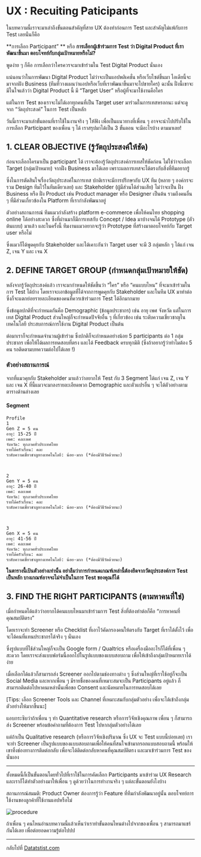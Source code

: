 # UX : Recuiting Paticipants
ในบทความนี้เราจะมาเล่าถึงขั้นตอนสำคัญที่สาย UX ต้องทำก่อนการ Test และสำคัญไม่แพ้กับการ Test เลยนั่นก็คือ 

**การเลือก Participant” **
หรือ 
**การเลือกผู้เข้าร่วมการ Test ว่า Digital Product ที่เราพัฒนาขึ้นมา ตอบโจทย์กับกลุ่มเป้าหมายหรือไม่?**

พูดง่าย ๆ ก็คือ การเลือกว่าใครควรจะมาเข้าร่วมใน Test Digital Product นั่นเอง

แน่นอนว่าในการพัฒนา Digital Product ไม่ว่าจะเป็นแอปพลิเคชั่น หรือเว็บไซต์ขึ้นมา ไอเดียนี้จะมาจากฝัง Business (ทีมที่วางแผนว่าแอปหรือเว็บที่เราพัฒนาขึ้นมาจะไปขายใคร) ฉะนั้น ฝั่งนี้เขาจะมีในใจแล้วว่า Digital Product นี้ มี “Target User” หรือผู้ที่จะมาใช้งานคือใคร 

แต่ในการ Test ของเราจะไม่ได้เอาทุกคนที่เป็น Target user มาร่วมในการเทสหรอกนะ แต่จะดูจาก “วัตถุประสงค์” ในการ Test เป็นหลัก 

วันนี้เราจะมาเล่าขั้นตอนที่เราใช้ในงานจริง ๆ ให้ฟัง เพื่อเป็นแนวทางที่เพื่อน ๆ อาจจะนำไปปรับใช้ในการเลือก Participant ของเพื่อน ๆ ได้ เราสรุปมาได้เป็น 3 ขั้นตอน จะมีอะไรบ้าง ตามมาเลย!


## 1. CLEAR OBJECTIVE (รู้วัตถุประสงค์ให้ชัด)

ก่อนจะเลือกใครมาเป็น participant ได้ เราจะต้องรู้วัตถุประสงค์การเทสให้ชัดก่อน ไม่ใช่ว่าจะเลือก Target (กลุ่มเป้าหมาย) จากฝั่ง Business มาได้เลย เพราะผลการเทสจะได้ตรงกับสิ่งที่ทีมอยากรู้

ซึ่งในการตัดสินใจเรื่องวัตถุประสงค์ในการเทส ปกติเราจะมีการปรึกษากับ UX ทีม (หลาย ๆ องค์กรจะรวม Design ทีมไว้ในทีมเดียวเลย) และ Stakeholder (ผู้มีส่วนได้ส่วนเสีย) ไม่ว่าจะเป็น ฝั่ง Business หรือ ฝั่ง Product เช่น Product manager หรือ Designer เป็นต้น รวมถึงคนอื่น ๆ ที่มีส่วนเกี่ยวข้องใน Platform ที่เรากำลังพัฒนาอยู่

ตัวอย่างสถานการณ์
ทีมแมวกำลังสร้าง platform e-commerce เพื่อให้คนไทย shopping online ได้อย่างสะดวก ซึ่งที่ผ่านมาก็มีการเทสกับ Concept / Idea มาบ้างจนได้ Prototype (ตัวต้นแบบ) มาแล้ว และในครั้งนี้ ทีมงานแมวอยากจะรู้ว่า Prototype ที่สร้างมาตอบโจทย์กับ Target user หรือไม่

ซึ่งแมวก็ได้พูดคุยกับ Stakeholder และได้เคาะกันว่า Target user จะมี 3 กลุ่มหลัก ๆ ได้แก่ เจน Z, เจน Y และ เจน X 

## 2. DEFINE TARGET GROUP (กำหนดกลุ่มเป้าหมายให้ชัด)

หลังจากรู้วัตถุประสงค์แล้ว เราจะมากำหนดให้ชัดขึ้นว่า “ใคร” หรือ “คนแบบไหน” ที่จะมาเข้าร่วมในการ Test ได้บ้าง โดยเราจะเอาข้อมูลที่ได้จากการพูดคุยกับ Stakeholder และในทีม UX มาทำต่อ ซึ่งก็จะแตกย่อยรายละเอียดของคนที่ควรเข้าร่วมการ Test ได้อีกมากมาย

ซึ่งข้อมูลปกติที่จะกำหนดกันคือ Demographic (ข้อมูลประชากร) เช่น อายุ เพศ จังหวัด 
แต่ในการเทส Digital Product ส่วนใหญ่ก็จะกำหนดปัจจัยอื่น ๆ ที่เกี่ยวข้อง เช่น ระดับความเชี่ยวชาญในเทคโนโลยี ประสบการณ์การใช้งาน Digital Product เป็นต้น

ต่อมาเราก็จะกำหนดจำนวนผู้เข้าร่วม ซึ่งปกติก็จะกำหนดอย่างน้อย 5 participants ต่อ 1 กลุ่มประชากร เพื่อให้ได้ผลการทดสอบที่ตรง และได้ Feedback ครบทุกมิติ (ซึ่งถ้าอยากรู้ว่าทำไมต้อง 5 คน รอติดตามบทความต่อไปได้เลย !)


### ตัวอย่างสถานการณ์
จากที่แมวคุยกับ Stakeholder มาแล้วว่าอยากให้ Test กับ 3 Segment ได้แก่ เจน Z, เจน Y และ เจน X ที่นี้แมวจะมาลงรายละเอียดพวก Demographic และตัวแปรอื่น ๆ จะได้ตัวอย่างตามตารางด้านล่างเลย

#### Segment
    Profile
    1
    Gen Z = 5 คน
    อายุ: 15-25 ปี
    เพศ: คละเพศ
    จังหวัด: ทุกภาคทั่วประเทศไทย
    รายได้ครัวเรือน: คละ
    ระดับความเชี่ยวชาญทางเทคโนโลยี: น้อย-มาก (*ต้องมีวิธีวัดด้วยนะ)
    
    
    
    2
    Gen Y = 5 คน
    อายุ: 26-40 ปี
    เพศ: คละเพศ
    จังหวัด: ทุกภาคทั่วประเทศไทย
    รายได้ครัวเรือน: คละ
    ระดับความเชี่ยวชาญทางเทคโนโลยี: น้อย-มาก (*ต้องมีวิธีวัดด้วยนะ)
    
    
    
    3
    Gen X = 5 คน
    อายุ: 41-56 ปี
    เพศ: คละเพศ
    จังหวัด: ทุกภาคทั่วประเทศไทย
    รายได้ครัวเรือน: คละ
    ระดับความเชี่ยวชาญทางเทคโนโลยี: น้อย-มาก (*ต้องมีวิธีวัดด้วยนะ)


**ในตารางนี้เป้นตัวอย่างเท่านั้น อย่าลืมว่าการกำหนดเกณฑ์เหล่านี้ต้องยึดจากวัตถุประสงค์การ Test เป็นหลัก บางเกณฑ์อาจจะไม่จำเป็นในการ Test ของคุณก็ได้**
 
## 3. FIND THE RIGHT PARTICIPANTS (ตามหาคนที่ใช่)
เมื่อกำหนดได้แล้วว่าอยากได้คนแบบไหนมาเข้าร่วมการ Test สิ่งที่ต้องทำต่อก็คือ “การหาคนที่คุณสมบัติตรง” 

โดยเราจะทำ Screener หรือ Checklist ที่เอาไว้คัดกรองคนให้ตรงกับ Target ที่เราได้ตั้งไว้ เพื่อจะได้คนที่แทนประชากรได้จริง ๆ นั่นเอง

ซึ่งรูปแบบที่ใช้ส่วนใหญ่ก็จะเป็น Google form / Qualtrics หรือเครื่องมืออะไรก็ได้ที่เพื่อน ๆ สะดวก โดยเราจะส่งแบบฟอร์มนี้ออกไปในรูปแบบของแบบสอบถาม เพื่อให้เข้าถึงกลุ่มเป้าหมายเราได้ง่าย 

เมื่อเลือกได้แล้วก็สามารถส่ง Screener ออกไปตามช่องทางต่าง ๆ ซึ่งส่วนใหญ่ที่เราใช้อยู่ก็จะเป็น Social Media และหากเพื่อน ๆ มีรายชื่อของคนที่เหมาะสมจะเป็น Participants อยู่แล้ว ก็สามารถติดต่อไปหาคนเหล่านั้นเพื่อขอ Consent และนัดหมายในการทดสอบได้เลย

[Tips: เลือก Screener Tools และ Channel ที่เหมาะสมกับกลุ่มตัวอย่าง เพื่อจะได้เข้าถึงกลุ่มตัวอย่างให้มากขึ้นนะ]

แอบกระซิบว่าถ้าเพื่อน ๆ ทำ Quantitative research หรือการวิจัยเชิงคุณภาพ เพื่อน ๆ ก็สามารถส่ง Screener พร้อมข้อคำถามที่ต้องการ Test ไปหากลุ่มตัวอย่างได้เลย

แต่ถ้าเป็น Qualitative research (หรือการวิจัยเชิงปริมาณ ซึ่ง UX จะ Test แบบนี้บ่อยเลย) เราจะทำ Screener เป็นรูปแบบของแบบสอบถามเพื่อให้คนที่สนใจเข้ามากรอกแบบสอบถามนี้ พร้อมให้เขาทิ้งช่องทางการติดต่อกลับ เพื่อจะได้ติดต่อกลับหาคนที่คุณสมบัติตรง และมาเข้าร่วมการ Test ของนั่นเอง

- - -


ทั้งหมดนี้ก็เป็นขั้นตอนโดยทั่วไปที่เราใช้ในการคัดเลือก Participants มาเข้าร่วม UX Research และเราก็ได้ทำตัวอย่างมาให้เพื่อน ๆ ดูด้วยว่าในการทำงานจริง ๆ แต่ละขั้นตอนยังไงบ้าง

สถานการณ์สมมติ: Product Owner ต้องการรู้ว่า Feature ที่ทีมกำลังพัฒนาอยู่นั้น ตอบโจทย์การใช้งานของลูกค้าที่ใช้งานแอปหรือไม่ 

![procedure](https://github.com/amaiesc/study_r/blob/master/pics/chap1_memee_recuit.png?raw=true)


ถ้าเพื่อน ๆ คนไหนอ่านบทความนี้แล้วเห็นว่าเราทำขั้นตอนไหนต่างไปจากของเพื่อน ๆ สามารถมาแชร์กันได้เลย เพื่อต่อยอดความรู้ต่อไปปป

__________
กลับไปที่ [Datatstist.com](www.datastist.com)

